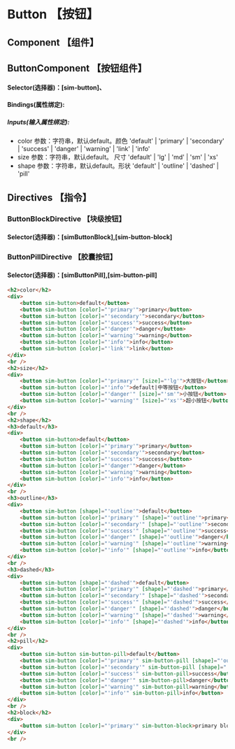 # Button 【按钮】

## Component 【组件】

## ButtonComponent 【按钮组件】

#### Selector(选择器)：[sim-button]、

#### Bindings(属性绑定):
 
##### Inputs(输入属性绑定):
- color 参数：字符串，默认default。颜色 'default' | 'primary' | 'secondary' | 'success' | 'danger' | 'warning' | 'link' | 'info'
- size 参数：字符串，默认default。 尺寸 'default' | 'lg' | 'md' | 'sm' | 'xs'
- shape 参数：字符串，默认default。形状 'default' | 'outline' | 'dashed' | 'pill'

## Directives 【指令】
### ButtonBlockDirective 【块级按钮】

#### Selector(选择器)：[simButtonBlock],[sim-button-block]

### ButtonPillDirective 【胶囊按钮】

#### Selector(选择器)：[simButtonPill],[sim-button-pill]

```html
<h2>color</h2>
<div>
    <button sim-button>default</button>
    <button sim-button [color]="'primary'">primary</button>
    <button sim-button [color]="'secondary'">secondary</button>
    <button sim-button [color]="'success'">success</button>
    <button sim-button [color]="'danger'">danger</button>
    <button sim-button [color]="'warning'">warning</button>
    <button sim-button [color]="'info'">info</button>
    <button sim-button [color]="'link'">link</button>
</div>
<br />
<h2>size</h2>
<div>
    <button sim-button [color]="'primary'" [size]="'lg'">大按钮</button>
    <button sim-button [color]="'info'">default|中等按钮</button>
    <button sim-button [color]="'danger'" [size]="'sm'">小按钮</button>
    <button sim-button [color]="'warning'" [size]="'xs'">超小按钮</button>
</div>
<br />
<h2>shape</h2>
<h3>default</h3>
<div>
    <button sim-button>default</button>
    <button sim-button [color]="'primary'">primary</button>
    <button sim-button [color]="'secondary'">secondary</button>
    <button sim-button [color]="'success'">success</button>
    <button sim-button [color]="'danger'">danger</button>
    <button sim-button [color]="'warning'">warning</button>
    <button sim-button [color]="'info'">info</button>
</div>
<br />
<h3>outline</h3>
<div>
    <button sim-button [shape]="'outline'">default</button>
    <button sim-button [color]="'primary'" [shape]="'outline'">primary</button>
    <button sim-button [color]="'secondary'" [shape]="'outline'">secondary</button>
    <button sim-button [color]="'success'" [shape]="'outline'">success</button>
    <button sim-button [color]="'danger'" [shape]="'outline'">danger</button>
    <button sim-button [color]="'warning'" [shape]="'outline'">warning</button>
    <button sim-button [color]="'info'" [shape]="'outline'">info</button>
</div>
<br />
<h3>dashed</h3>
<div>
    <button sim-button [shape]="'dashed'">default</button>
    <button sim-button [color]="'primary'" [shape]="'dashed'">primary</button>
    <button sim-button [color]="'secondary'" [shape]="'dashed'">secondary</button>
    <button sim-button [color]="'success'" [shape]="'dashed'">success</button>
    <button sim-button [color]="'danger'" [shape]="'dashed'">danger</button>
    <button sim-button [color]="'warning'" [shape]="'dashed'">warning</button>
    <button sim-button [color]="'info'" [shape]="'dashed'">info</button>
</div>
<br />
<h2>pill</h2>
<div>
    <button sim-button sim-button-pill>default</button>
    <button sim-button [color]="'primary'" sim-button-pill [shape]="'outline'">primary</button>
    <button sim-button [color]="'secondary'" sim-button-pill [shape]="'dashed'">secondary</button>
    <button sim-button [color]="'success'" sim-button-pill>success</button>
    <button sim-button [color]="'danger'" sim-button-pill>danger</button>
    <button sim-button [color]="'warning'" sim-button-pill>warning</button>
    <button sim-button [color]="'info'" sim-button-pill>info</button>
</div>
<br />
<h2>block</h2>
<div>
    <button sim-button [color]="'primary'" sim-button-block>primary block</button>
</div>
<br />
```